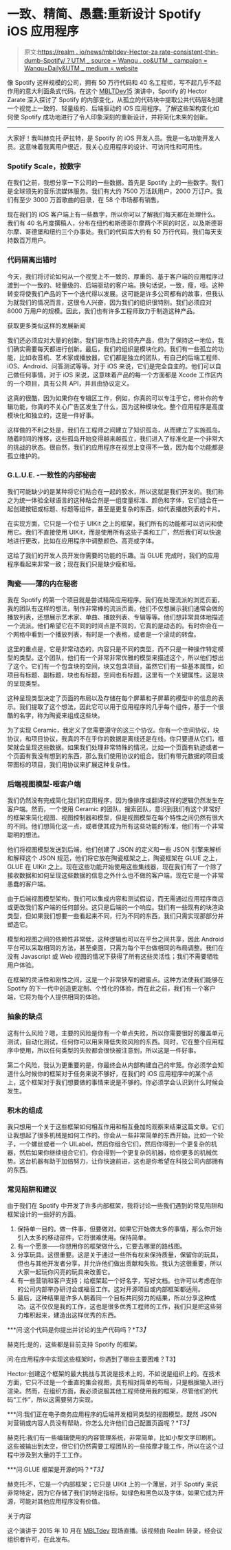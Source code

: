 # 一致、精简、愚蠢:重新设计 Spotify iOS 应用程序

> 原文:[https://realm . io/news/mbltdev-Hector-za rate-consistent-thin-dumb-Spotify/？UTM _ source = Wanqu . co&UTM _ campaign = Wanqu+Daily&UTM _ medium = website](https://realm.io/news/mbltdev-hector-zarate-consistent-thin-dumb-spotify/?utm_source=wanqu.co&utm_campaign=Wanqu+Daily&utm_medium=website)

像 Spotify 这样规模的公司，拥有 50 万行代码和 40 名工程师，写不起几乎不起作用的意大利面条式代码。在这个 [MBLTDev15](https://2015.mbltdev.ru/) 演讲中，Spotify 的 Hector Zarate 深入探讨了 Spotify 的内部变化，从孤立的代码块中提取公共代码层&创建一个视觉上一致的、轻量级的、后端驱动的 iOS 应用程序。了解这些架构变化如何使 Spotify 成功地进行了令人印象深刻的重新设计，并将简化未来的创新。

* * *

大家好！我叫赫克托·萨拉特，是 Spotify 的 iOS 开发人员。我是一名功能开发人员。这意味着我离用户很近，我关心应用程序的设计、可访问性和可用性。

### Spotify Scale，按数字 

在我们之前，我想分享一下公司的一些数据。首先是 Spotify 上的一些数字。我们是全球领先的音乐流媒体服务。我们有大约 7500 万活跃用户，2000 万订户。我们有至少 3000 万首歌曲的目录，在 58 个市场都有销售。

现在我们的 iOS 客户端上有一些数字，所以你可以了解我们每天都在处理什么。我们有 40 名月度撰稿人，分布在纽约和斯德哥尔摩两个不同的时区，以及斯德哥尔摩、哥德堡和纽约三个办事处。我们的代码库大约有 50 万行代码，我们每天支持数百万用户。

### 代码隔离出错时 

今天，我们将讨论如何从一个视觉上不一致的、厚重的、基于客户端的应用程序过渡到一个一致的、轻量级的、后端驱动的客户端。换句话说，一致，瘦，哑。这种转变将使我们产品的下一个迭代得以发展。这可能是许多公司都有的故事，但我认为就我们的情况而言，这很令人兴奋，因为我们的组织很特别。我们必须应对 8000 万用户的规模。因此，我们也有许多工程师致力于制造这种产品。

获取更多类似这样的发展新闻

我们还必须应对大量的创新。我们是市场上的领先产品，但为了保持这一地位，我们确实需要每天都进行创新。最后，我们的组织是模块化的。我们有一些孤立的功能，比如收音机、艺术家或播放器，它们都是独立的团队，有自己的后端工程师、iOS、Android、问答测试等等。对于 iOS 来说，它们是完全自主的。他们可以自己做任何事情，对于 iOS 来说，这意味着产品的每一个方面都是 Xcode 工作区内的一个项目，具有公共 API，并且由协议定义。

这真的很酷，因为如果你在专辑区工作，例如，你真的可以专注于它，修补你的专辑功能，你真的不关心广告区发生了什么，因为这种模块化。整个应用程序是高度模块化和独立的，这是一件好事。

这样做的不利之处是，我们在工程师之间建立了知识孤岛，从而建立了实施孤岛。随着时间的推移，这些孤岛开始变得越来越孤立，我们进入了标准化是一个非常大的挑战的状态。很自然，我们的应用程序在视觉上变得不一致，因为每个功能都是孤立维护的。

### G.L.U.E. -一致性的内部秘密 

我们可能缺少的是某种将它们粘合在一起的胶水，所以这就是我们开发的。我们称之为统一体验全球语言的这种粘合剂是一组度量标准、颜色和字体，它们组合在一起创建按钮或标题、标题等组件，甚至是更复杂的东西，如代表播放列表的卡片。

在实现方面，它只是一个位于 UIKit 之上的框架，我们所有的功能都可以访问和使用它。我们不直接使用 UIKit，而是使用所有这些子类和工厂，然后我们可以快速地进行更改，比如在应用程序中调整颜色、高亮或字体。

这给了我们的开发人员开发你需要的功能的乐趣。当 GLUE 完成时，我们的应用程序看起来非常一致；现在我们只是缺少瘦和哑。

### 陶瓷——薄的内在秘密 

我在 Spotify 的第一个项目就是尝试精简应用程序。我们在处理流派的浏览页面，我的团队有这样的想法，制作非常棒的流派页面，他们不仅想展示我们通常会做的播放列表，还想展示艺术家、单曲、播放列表、专辑等等。他们想非常具体地描述一个流派。他们希望它在不同的时间点是不同的，它真的是动态的。有时你会在一个网格中看到一个播放列表，有时是一个表格，或者是一个滚动的转盘。

这里的重点是，它是非常动态的，内容只是不同的类型，而不只是一种操作特定模型的类型。这个团队，他们有一个非常非常优雅的模型来描述这个，所以他们想出了这个。它们有一个包含块的空间，块又包含项目，虽然它们有一些基本属性，如项目有标题、副标题，块也有标题，空间也有标题，这里有一个关键属性。这是块的呈现类型。

这种呈现类型决定了页面的布局以及存储在每个屏幕和子屏幕的模型中的信息的表示。我们提取了这个想法，因此它可以用于应用程序的几乎每个组件，基于一个很酷的名字，称为陶瓷来组成这些块。

为了实现 Ceramic，我定义了您需要遵守的这三个协议。你有一个空间协议，块协议，和项目协议，我真的不在乎你的数据是离线还是在线。你只要遵从它们，框架就会呈现这些数据。如果我们处理非常特殊的情况，比如一个页面有轨迹或者一个页面有我没有想到的东西，那么我们使用协议的组合。我们有带元数据的项目或带图标的项目，我们用协议来扩展这种复杂性。

### 后端视图模型-哑客户端 

我们仍然没有完成简化我们的应用程序，因为像排序或翻译这样的逻辑仍然发生在客户端。然而，一个使用 Ceramic 的团队，搜索团队，意识到我们有这个非常好的框架来简化视图、视图控制器和模型，但是视图模型在每个特性之间仍然有很大的不同。他们想简化这一点，或者使其成为所有这些功能的标准，他们有一个非常聪明的想法。

他们将视图模型发送到后端，他们创建了 JSON 的定义和一些 JSON 引擎来解析和解释这个 JSON 规范，他们将它放在陶瓷框架之上，陶瓷框架在 GLUE 之上，GLUE 在 UIKit 之上。现在这些功能开始使用这些集线器，现在我们有了一个除了接收数据和如何呈现这些数据的信息之外什么也不做的客户端，现在它是一个非常愚蠢的客户端。

由于后端视图模型架构，我们可以集成内容和测试假设，而无需通过应用程序商店或更改我们客户端的任何部分。这只是后端的一个响应。我们有一些现有的块渲染类型，但如果我们想要一些看起来不同，行为不同的东西，我们只需实现那部分并塑造它。

模型和视图之间的依赖性非常低，这种逻辑也可以在平台之间共享，因此 Android 平台可以采取相同的方法，甚至桌面，只需为每个平台做相同的布局调整。我们在没有 Javascript 或 Web 视图的情况下获得了所有这些灵活性；我们不需要牺牲用户体验。

在框架的灵活性和刚性之间，这是一个非常狭窄的甜蜜点。这种方法使我们能够在 Spotify 的下一代中创造更定制、个性化的体验，而在此之前，我们有一个客户端，它将为每个人提供相同的体验。

### 抽象的缺点 

这有什么风险？嗯，主要的风险是你有一个单点失败，所以你需要很好的覆盖单元测试，自动化测试，任何你可以用来降低失败风险的东西。同时，它在整个应用程序中使用，所以任何类型的失败都会很快被注意到，所以这是一件好事。

第二个风险，我认为更重要的是，你最终会从内部构建自己的牢笼。你必须学会知道什么时候你的框架对于任务来说不够好，在我们的 iOS 应用程序中的某个点上，这个框架对于我们想要做的事情来说是不够的。你必须学会认识到什么时候会发生。

### 积木的组成 

我只想用一个关于这些框架如何相互作用和相互叠加的观察来结束这篇文章。它们让我想起了很多机械是如何工作的。你会从一些非常简单的东西开始，比如一个轮子，一个螺丝或者一个 UILabel，然后你组合它们，然后你得到一个更复杂的机器，然后如果你继续组合它们，你会得到一个更复杂的机器，给你更多的机械优势。这台机器有助于加倍努力，让你快速前进，这也是你希望在科技公司内部拥有的东西。

### 常见陷阱和建议 

由于我们在 Spotify 中开发了许多内部框架，我将讨论一些我们遇到的常见陷阱和框架设计的一些好的方面。

1.  保持单一目的。做一件事，但要做对。如果它开始做太多的事情，那么你开始引入太多的移动部件，它将很难使用。保持简单。
2.  有一个愿景——你想用你的框架做什么，它要去哪里的路线图。
3.  分享玩具。这很重要。这是关于通过一些所有权来保持质量，保留你的玩具，但也与其他开发者分享，并允许他们做出贡献和失败。我认为这很重要，所以大家一起玩你闪亮的玩具来改善它。
4.  有一些营销和客户支持；给框架起一个好名字，写好文档。也许可以考虑在你的公司内部举办研讨会或福音工作。这对开源项目或内部框架都适用。
5.  最后，这种结果是许多人朝着同一个目标共同努力的结果，所以分享这种成功。这不仅仅是我的工作，这也是很多优秀工程师的工作，我们只是把这些努力堆积起来，建造出这样优秀的东西。

***问:这个代码是你提出并讨论的生产代码吗？**T3】*

赫克托:是的，这些都是目前支持 Spotify 的框架。

问:在应用程序中实现这些框架时，你遇到了哪些主要困难？T3】

Hector:创建这个框架的最大挑战与其说是技术上的，不如说是组织上的。在技术方面，它只不过是一个垂直的集合视图，具有相对简单的布局，只是根据输入进行渲染。然而，在组织方面，我必须说服其他工程师使用我的框架，尽管他们的代码“工作”，所以这需要努力实现。

***问:我们正在电子商务应用程序的后端开发相同类型的视图模型。既然 JSON 对营销或内容人员没有帮助，你怎么允许他们自己配置页面呢？**T3】*

赫克托:我们有一些编辑使用的内容管理系统，非常简单，比如小型文字印刷机。这些被输出到太空，但它们仍然需要工程团队的一些按摩才能工作，所以在这个过程中涉及到大量的手工工作。

***问:GLUE 框架是开源的吗？**T3】*

赫克托:不，它是一个内部框架；它只是 UIKit 上的一个薄层，对于 Spotify 来说非常特定，因为它存储了我们的特定指标，如绿色和黑色以及字体，如果它成为开源，可能对其他应用程序没有价值。

 <dov class="about-speaker flex center xs-column">关于内容

这个演讲于 2015 年 10 月在 [MBLTdev](https://mbltdev.ru/en) 现场直播。该视频由 Realm 转录，经会议组织者许可，在此发布。</dov>